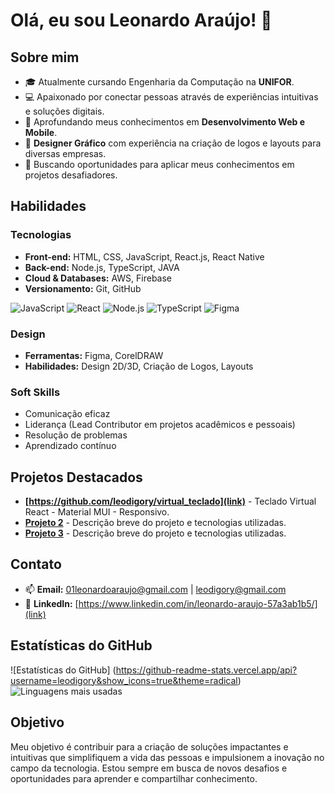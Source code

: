# Olá, eu sou Leonardo Araújo! 👋

## Sobre mim
- 🎓 Atualmente cursando Engenharia da Computação na **UNIFOR**.
- 💻 Apaixonado por conectar pessoas através de experiências intuitivas e soluções digitais.
- 🌱 Aprofundando meus conhecimentos em **Desenvolvimento Web e Mobile**.
- 🎨 **Designer Gráfico** com experiência na criação de logos e layouts para diversas empresas.
- 🚀 Buscando oportunidades para aplicar meus conhecimentos em projetos desafiadores.

## Habilidades
### Tecnologias
- **Front-end:** HTML, CSS, JavaScript, React.js, React Native
- **Back-end:** Node.js, TypeScript, JAVA
- **Cloud & Databases:** AWS, Firebase
- **Versionamento:** Git, GitHub

![JavaScript](https://img.shields.io/badge/JavaScript-F7DF1E?style=for-the-badge&logo=javascript&logoColor=black)
![React](https://img.shields.io/badge/React-20232A?style=for-the-badge&logo=react&logoColor=61DAFB)
![Node.js](https://img.shields.io/badge/Node.js-339933?style=for-the-badge&logo=node.js&logoColor=white)
![TypeScript](https://img.shields.io/badge/TypeScript-007ACC?style=for-the-badge&logo=typescript&logoColor=white)
![Figma](https://img.shields.io/badge/Figma-F24E1E?style=for-the-badge&logo=figma&logoColor=white)

### Design
- **Ferramentas:** Figma, CorelDRAW
- **Habilidades:** Design 2D/3D, Criação de Logos, Layouts

### Soft Skills
- Comunicação eficaz
- Liderança (Lead Contributor em projetos acadêmicos e pessoais)
- Resolução de problemas
- Aprendizado contínuo

## Projetos Destacados
- **[https://github.com/leodigory/virtual_teclado](link)** - Teclado Virtual React - Material MUI - Responsivo.
- **[Projeto 2](link)** - Descrição breve do projeto e tecnologias utilizadas.
- **[Projeto 3](link)** - Descrição breve do projeto e tecnologias utilizadas.

## Contato
- 📫 **Email:** [01leonardoaraujo@gmail.com](mailto:01leonardoaraujo@gmail.com) | [leodigory@gmail.com](mailto:leodigory@gmail.com)
- 💼 **LinkedIn:** [https://www.linkedin.com/in/leonardo-araujo-57a3ab1b5/](link)

## Estatísticas do GitHub
![Estatísticas do GitHub]
(https://github-readme-stats.vercel.app/api?username=leodigory&show_icons=true&theme=radical)
![Linguagens mais usadas](https://github-readme-stats.vercel.app/api/top-langs/?username=leodigory&layout=compact&theme=radical)

## Objetivo
Meu objetivo é contribuir para a criação de soluções impactantes e intuitivas que simplifiquem a vida das pessoas e impulsionem a inovação no campo da tecnologia. Estou sempre em busca de novos desafios e oportunidades para aprender e compartilhar conhecimento.
